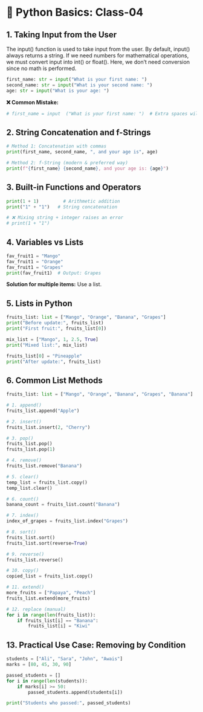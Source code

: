 # 🐍 Python Basics: Class-04

## 1. Taking Input from the User

The input() function is used to take input from the user.
By default, input() always returns a string.
If we need numbers for mathematical operations, we must convert input into int() or float().
Here, we don’t need conversion since no math is performed.

```python
first_name: str = input("What is your first name: ")
second_name: str = input("What is your second name: ")
age: str = input("What is your age: ")
```

**❌ Common Mistake:**

```python
# first_name = input  ("What is your first name: ")  # Extra spaces will give error.
```

## 2. String Concatenation and f-Strings

```python
# Method 1: Concatenation with commas
print(first_name, second_name, ", and your age is", age)

# Method 2: f-String (modern & preferred way)
print(f"{first_name} {second_name}, and your age is: {age}")
```

## 3. Built-in Functions and Operators

```python
print(1 + 1)         # Arithmetic addition
print("1" + "1")   # String concatenation

# ❌ Mixing string + integer raises an error
# print(1 + "1")
```

## 4. Variables vs Lists

```python
fav_fruit1 = "Mango"
fav_fruit1 = "Orange"
fav_fruit1 = "Grapes"
print(fav_fruit1)  # Output: Grapes
```

**Solution for multiple items:** Use a list.

## 5. Lists in Python

```python
fruits_list: list = ["Mango", "Orange", "Banana", "Grapes"]
print("Before update:", fruits_list)
print("First fruit:", fruits_list[0])

mix_list = ["Mango", 1, 2.5, True]
print("Mixed list:", mix_list)

fruits_list[0] = "Pineapple"
print("After update:", fruits_list)
```

## 6. Common List Methods

```python
fruits_list: list = ["Mango", "Orange", "Banana", "Grapes", "Banana"]

# 1. append()
fruits_list.append("Apple")

# 2. insert()
fruits_list.insert(2, "Cherry")

# 3. pop()
fruits_list.pop()
fruits_list.pop(1)

# 4. remove()
fruits_list.remove("Banana")

# 5. clear()
temp_list = fruits_list.copy()
temp_list.clear()

# 6. count()
banana_count = fruits_list.count("Banana")

# 7. index()
index_of_grapes = fruits_list.index("Grapes")

# 8. sort()
fruits_list.sort()
fruits_list.sort(reverse=True)

# 9. reverse()
fruits_list.reverse()

# 10. copy()
copied_list = fruits_list.copy()

# 11. extend()
more_fruits = ["Papaya", "Peach"]
fruits_list.extend(more_fruits)

# 12. replace (manual)
for i in range(len(fruits_list)):
    if fruits_list[i] == "Banana":
        fruits_list[i] = "Kiwi"
```

## 13. Practical Use Case: Removing by Condition

```python
students = ["Ali", "Sara", "John", "Awais"]
marks = [80, 45, 30, 90]

passed_students = []
for i in range(len(students)):
    if marks[i] >= 50:
        passed_students.append(students[i])

print("Students who passed:", passed_students)
```
